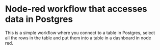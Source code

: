 # Node-red workflow that accesses data in Postgres

This is a simple workflow where you connect to a table in Postgres, select all the rows in the table and put them into a table in a dashboard in node red.
